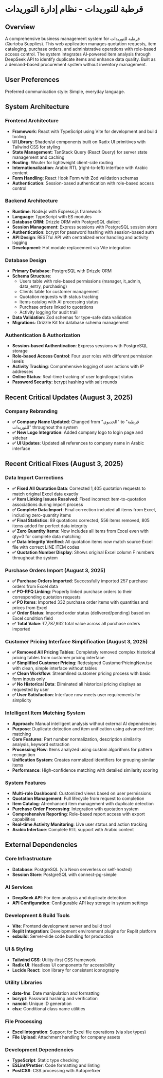 # قرطبة للتوريدات - نظام إدارة التوريدات

## Overview

A comprehensive business management system for قرطبة للتوريدات (Qurtoba Supplies). This web application manages quotation requests, item cataloging, purchase orders, and administrative operations with role-based access control. The system integrates AI-powered item analysis through DeepSeek API to identify duplicate items and enhance data quality. Built as a demand-based procurement system without inventory management.

## User Preferences

Preferred communication style: Simple, everyday language.

## System Architecture

### Frontend Architecture
- **Framework**: React with TypeScript using Vite for development and build tooling
- **UI Library**: Shadcn/ui components built on Radix UI primitives with Tailwind CSS for styling
- **State Management**: TanStack Query (React Query) for server state management and caching
- **Routing**: Wouter for lightweight client-side routing
- **Internationalization**: Arabic RTL (right-to-left) interface with Arabic content
- **Form Handling**: React Hook Form with Zod validation schemas
- **Authentication**: Session-based authentication with role-based access control

### Backend Architecture
- **Runtime**: Node.js with Express.js framework
- **Language**: TypeScript with ES modules
- **Database ORM**: Drizzle ORM with PostgreSQL dialect
- **Session Management**: Express sessions with PostgreSQL session store
- **Authentication**: bcrypt for password hashing with session-based auth
- **API Design**: RESTful API with centralized error handling and activity logging
- **Development**: Hot module replacement via Vite integration

### Database Design
- **Primary Database**: PostgreSQL with Drizzle ORM
- **Schema Structure**: 
  - Users table with role-based permissions (manager, it_admin, data_entry, purchasing)
  - Clients table for customer management
  - Quotation requests with status tracking
  - Items catalog with AI processing status
  - Purchase orders linked to quotations
  - Activity logging for audit trail
- **Data Validation**: Zod schemas for type-safe data validation
- **Migrations**: Drizzle Kit for database schema management

### Authentication & Authorization
- **Session-based Authentication**: Express sessions with PostgreSQL storage
- **Role-based Access Control**: Four user roles with different permission levels
- **Activity Tracking**: Comprehensive logging of user actions with IP addresses
- **Online Status**: Real-time tracking of user login/logout status
- **Password Security**: bcrypt hashing with salt rounds

## Recent Critical Updates (August 3, 2025)

### Company Rebranding
- **✅ Company Name Updated**: Changed from "الخديوي" to "قرطبة للتوريدات" throughout the system
- **✅ New Logo Integration**: Added company logo to login page and sidebar
- **✅ UI Updates**: Updated all references to company name in Arabic interface

## Recent Critical Fixes (August 3, 2025)

### Data Import Corrections
- **✅ Fixed All Quotation Data**: Corrected 1,405 quotation requests to match original Excel data exactly
- **✅ Item Linking Issues Resolved**: Fixed incorrect item-to-quotation associations during import process
- **✅ Complete Data Import**: Final correction included all items from Excel, including zero-quantity items
- **✅ Final Statistics**: 89 quotations corrected, 556 items removed, 805 items added for perfect data integrity
- **✅ Zero Quantity Items**: Now includes all items from Excel even with qty=0 for complete data matching
- **✅ Data Integrity Verified**: All quotation items now match source Excel file with correct LINE ITEM codes
- **✅ Quotation Number Display**: Shows original Excel column F numbers throughout the system

### Purchase Orders Import (August 3, 2025)
- **✅ Purchase Orders Imported**: Successfully imported 257 purchase orders from Excel data
- **✅ PO-RFQ Linking**: Properly linked purchase orders to their corresponding quotation requests
- **✅ PO Items**: Imported 332 purchase order items with quantities and prices from Excel
- **✅ Order Status**: Imported order status (delivered/pending) based on Excel condition field
- **✅ Total Value**: ₹7,787,932 total value across all purchase orders imported

### Customer Pricing Interface Simplification (August 3, 2025)
- **✅ Removed All Pricing Tables**: Completely removed complex historical pricing tables from customer pricing interface
- **✅ Simplified Customer Pricing**: Redesigned CustomerPricingNew.tsx with clean, simple interface without tables
- **✅ Clean Workflow**: Streamlined customer pricing process with basic form inputs only
- **✅ No Historical Data**: Eliminated all historical pricing displays as requested by user
- **✅ User Satisfaction**: Interface now meets user requirements for simplicity

### Intelligent Item Matching System
- **Approach**: Manual intelligent analysis without external AI dependencies
- **Purpose**: Duplicate detection and item unification using advanced text matching
- **Core Features**: Part number normalization, description similarity analysis, keyword extraction
- **Processing Flow**: Items analyzed using custom algorithms for pattern recognition
- **Unification System**: Creates normalized identifiers for grouping similar items
- **Performance**: High-confidence matching with detailed similarity scoring

### System Features
- **Multi-role Dashboard**: Customized views based on user permissions
- **Quotation Management**: Full lifecycle from request to completion
- **Item Catalog**: AI-enhanced item management with duplicate detection
- **Purchase Order Processing**: Integration with quotation system
- **Comprehensive Reporting**: Role-based report access with export capabilities
- **Real-time Activity Monitoring**: Live user status and action tracking
- **Arabic Interface**: Complete RTL support with Arabic content

## External Dependencies

### Core Infrastructure
- **Database**: PostgreSQL (via Neon serverless or self-hosted)
- **Session Store**: PostgreSQL with connect-pg-simple

### AI Services
- **DeepSeek API**: For item analysis and duplicate detection
- **API Configuration**: Configurable API key storage in system settings

### Development & Build Tools
- **Vite**: Frontend development server and build tool
- **Replit Integration**: Development environment plugins for Replit platform
- **esbuild**: Server-side code bundling for production

### UI & Styling
- **Tailwind CSS**: Utility-first CSS framework
- **Radix UI**: Headless UI components for accessibility
- **Lucide React**: Icon library for consistent iconography

### Utility Libraries
- **date-fns**: Date manipulation and formatting
- **bcrypt**: Password hashing and verification
- **nanoid**: Unique ID generation
- **clsx**: Conditional class name utilities

### File Processing
- **Excel Integration**: Support for Excel file operations (via xlsx types)
- **File Upload**: Attachment handling for company assets

### Development Dependencies
- **TypeScript**: Static type checking
- **ESLint/Prettier**: Code formatting and linting
- **PostCSS**: CSS processing with Autoprefixer